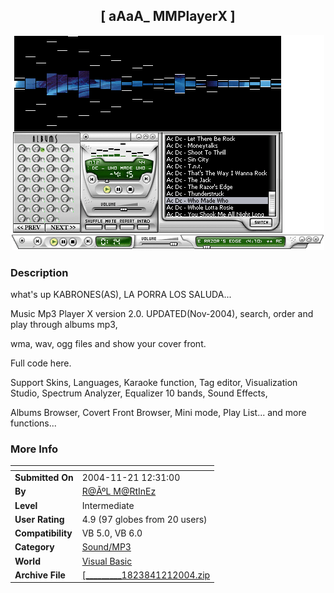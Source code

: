 ﻿<div align="center">

## \[           aAaA\_ MMPlayerX    \]

<img src="PIC20041211547304568.gif">
</div>

### Description

what's up KABRONES(AS), LA PORRA LOS SALUDA...

Music Mp3 Player X version 2.0. UPDATED(Nov-2004), search, order and play through albums mp3,

wma, wav, ogg files and show your cover front.

Full code here.

Support Skins, Languages, Karaoke function, Tag editor, Visualization Studio, Spectrum Analyzer, Equalizer 10 bands, Sound Effects,

Albums Browser, Covert Front Browser, Mini mode, Play List... and more functions...
 
### More Info
 


<span>             |<span>
---                |---
**Submitted On**   |2004-11-21 12:31:00
**By**             |[R@ÃºL M@RtInEz](https://github.com/Planet-Source-Code/PSCIndex/blob/master/ByAuthor/r-l-m-rtinez.md)
**Level**          |Intermediate
**User Rating**    |4.9 (97 globes from 20 users)
**Compatibility**  |VB 5\.0, VB 6\.0
**Category**       |[Sound/MP3](https://github.com/Planet-Source-Code/PSCIndex/blob/master/ByCategory/sound-mp3__1-45.md)
**World**          |[Visual Basic](https://github.com/Planet-Source-Code/PSCIndex/blob/master/ByWorld/visual-basic.md)
**Archive File**   |[\[\_\_\_\_\_\_\_\_\_1823841212004\.zip](https://github.com/Planet-Source-Code/r-l-m-rtinez-aaaa-mmplayerx__1-57495/archive/master.zip)








